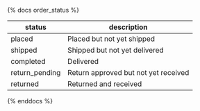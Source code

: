 {% docs order_status %}

|     status      |              description              |
|-----------------|---------------------------------------|
| placed          |  Placed but not yet shipped           |
| shipped         |  Shipped but not yet delivered        |
| completed       |  Delivered                            |
| return_pending  |  Return approved but not yet received |
| returned        |  Returned and received                |

{% enddocs %}
